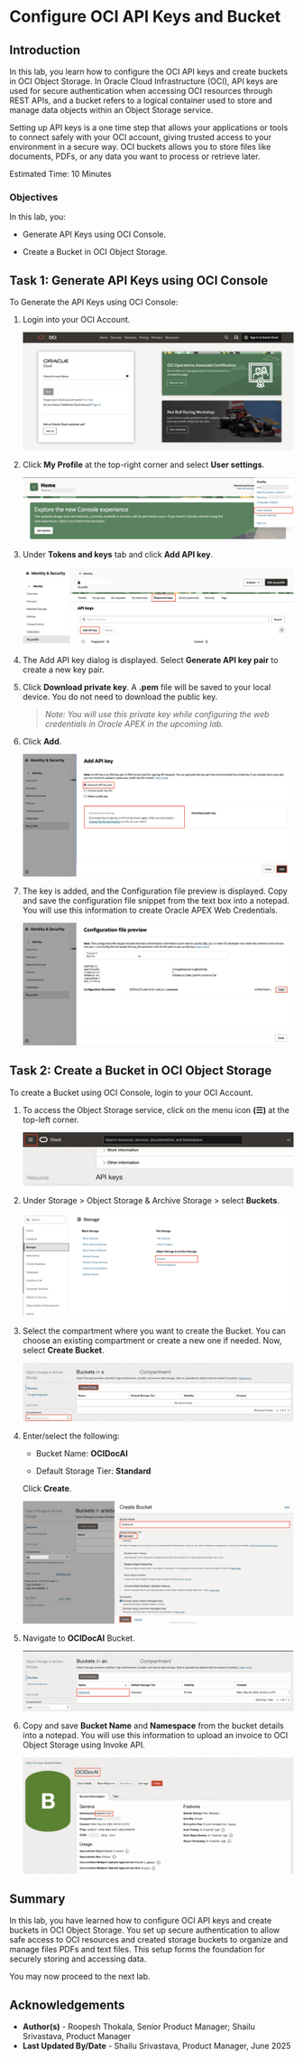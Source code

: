 # Configure OCI API Keys and Bucket

## Introduction

In this lab, you learn how to configure the OCI API keys and create buckets in OCI Object Storage. In Oracle Cloud Infrastructure (OCI), API keys are used for secure authentication when accessing OCI resources through REST APIs, and a bucket refers to a logical container used to store and manage data objects within an Object Storage service.

Setting up API keys is a one time step that allows your applications or tools to connect safely with your OCI account, giving trusted access to your environment in a secure way. OCI  buckets allows you to store files like documents, PDFs, or any data you want to process or retrieve later.

Estimated Time: 10 Minutes

### Objectives

In this lab, you:

- Generate API Keys using OCI Console.

- Create a Bucket in OCI Object Storage.

## Task 1: Generate API Keys using OCI Console

To Generate the API Keys using OCI Console:

1. Login into your OCI Account.

   ![Add API Key](images/oci-login.png " ")

2. Click **My Profile** at the top-right corner and select **User settings**.

    ![Profile Menu](images/profile.png " ")

3. Under **Tokens and keys** tab and click **Add API key**.

    ![Add API Key](images/api-keys.png " ")

4. The Add API key dialog is displayed. Select **Generate API key pair** to create a new key pair.

5. Click **Download private key**. A **.pem** file will be saved to your local device. You do not need to download the public key.

   >*Note: You will use this private key while configuring the web credentials in Oracle APEX in the upcoming lab.*

6. Click **Add**.

    ![Profile Menu](images/add-api-key.png " ")

7. The key is added, and the Configuration file preview is displayed. Copy and save the configuration file snippet from the text box into a notepad. You will use this information to create Oracle APEX Web Credentials.

    ![Profile Menu](images/configuration-preview.png " ")

## Task 2: Create a Bucket in OCI Object Storage

To create a Bucket using OCI Console, login to your OCI Account.

1. To access the Object Storage service, click on the menu icon **(☰)** at the top-left corner.

   ![Navigate to storage](images/navigate-to-storage.png " ")

2. Under Storage > Object Storage & Archive Storage > select **Buckets**.

   ![Select Bucket](images/select-bucket.png " ")

3. Select the compartment where you want to create the Bucket. You can choose an existing compartment or create a new one if needed. Now, select **Create Bucket**.

   ![Select Bucket](images/create-bucket.png " ")

4. Enter/select the following:

    - Bucket Name: **OCIDocAI**

    - Default Storage Tier: **Standard**

    Click **Create**.

    ![Select Bucket](images/bucket-details.png " ")

5. Navigate to **OCIDocAI** Bucket.

    ![Select Bucket](images/bucket.png " ")

6. Copy and save **Bucket Name** and **Namespace** from the bucket details into a notepad. You will use this information to upload an invoice to OCI Object Storage using Invoke API.

    ![Select Bucket](images/bucket-created.png " ")

## Summary

In this lab, you have learned how to configure OCI API keys and create buckets in OCI Object Storage. You set up secure authentication to allow safe access to OCI resources and created storage buckets to organize and manage files PDFs and text files. This setup forms the foundation for securely storing and accessing data.

You may now proceed to the next lab.

## Acknowledgements

- **Author(s)** - Roopesh Thokala, Senior Product Manager; Shailu Srivastava, Product Manager
- **Last Updated By/Date** - Shailu Srivastava, Product Manager, June 2025
